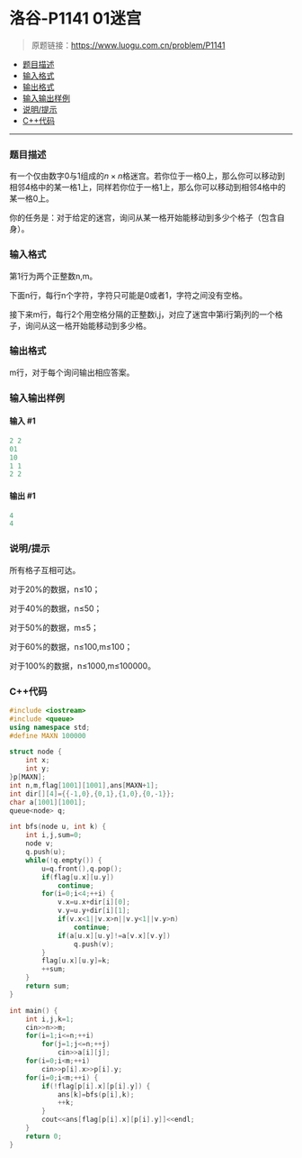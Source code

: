 # 洛谷-P1141 01迷宫

> 原题链接：https://www.luogu.com.cn/problem/P1141

- [题目描述](#题目描述)
- [输入格式](#输入格式)
- [输出格式](#输出格式)
- [输入输出样例](#输入输出样例)
- [说明/提示](#说明/提示)
- [C++代码](#C++代码)

---

### <a name="题目描述">题目描述</a>

有一个仅由数字0与1组成的$n \times n$格迷宫。若你位于一格0上，那么你可以移动到相邻4格中的某一格1上，同样若你位于一格1上，那么你可以移动到相邻4格中的某一格0上。

你的任务是：对于给定的迷宫，询问从某一格开始能移动到多少个格子（包含自身）。

### <a name="输入格式">输入格式</a>

第1行为两个正整数n,m。

下面n行，每行n个字符，字符只可能是0或者1，字符之间没有空格。

接下来m行，每行2个用空格分隔的正整数i,j，对应了迷宫中第i行第j列的一个格子，询问从这一格开始能移动到多少格。

### <a name="输出格式">输出格式</a>

m行，对于每个询问输出相应答案。

### <a name="输入输出样例">输入输出样例</a>

#### 输入 #1

```c++
2 2
01
10
1 1
2 2
```

#### 输出 #1

```c++
4
4
```

### <a name="说明/提示">说明/提示</a>

所有格子互相可达。

对于20%的数据，n≤10；

对于40%的数据，n≤50；

对于50%的数据，m≤5；

对于60%的数据，n≤100,m≤100；

对于100%的数据，n≤1000,m≤100000。

### <a name="C++代码">C++代码</a>

```c++
#include <iostream>
#include <queue>
using namespace std;
#define MAXN 100000

struct node {
    int x;
    int y;
}p[MAXN];
int n,m,flag[1001][1001],ans[MAXN+1];
int dir[][4]={{-1,0},{0,1},{1,0},{0,-1}};
char a[1001][1001];
queue<node> q;

int bfs(node u, int k) {
    int i,j,sum=0;
    node v;
    q.push(u);
    while(!q.empty()) {
        u=q.front(),q.pop();
        if(flag[u.x][u.y])
            continue;
        for(i=0;i<4;++i) {
            v.x=u.x+dir[i][0];
            v.y=u.y+dir[i][1];
            if(v.x<1||v.x>n||v.y<1||v.y>n)
                continue;
            if(a[u.x][u.y]!=a[v.x][v.y])
                q.push(v);
        }
        flag[u.x][u.y]=k;
        ++sum;
    }
    return sum;
}

int main() {
    int i,j,k=1;
    cin>>n>>m;
    for(i=1;i<=n;++i)
        for(j=1;j<=n;++j)
            cin>>a[i][j];
    for(i=0;i<m;++i)
        cin>>p[i].x>>p[i].y;
    for(i=0;i<m;++i) {
        if(!flag[p[i].x][p[i].y]) {
            ans[k]=bfs(p[i],k);
            ++k;
        }
        cout<<ans[flag[p[i].x][p[i].y]]<<endl;
    }
    return 0;
}
```